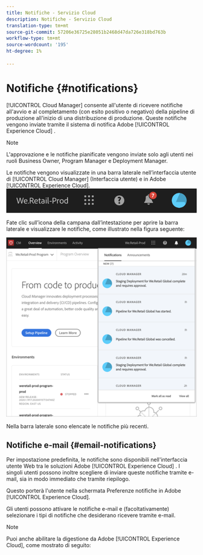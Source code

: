 ```yaml
---
title: Notifiche - Servizio Cloud
description: Notifiche - Servizio Cloud
translation-type: tm+mt
source-git-commit: 57206e36725e28051b2468d47da726e318bd763b
workflow-type: tm+mt
source-wordcount: '195'
ht-degree: 1%

---
```



# Notifiche {#notifications}

[!UICONTROL Cloud Manager] consente all&#39;utente di ricevere notifiche all&#39;avvio e al completamento (con esito positivo o negativo) della pipeline di produzione all&#39;inizio di una distribuzione di produzione. Queste notifiche vengono inviate tramite il sistema di notifica Adobe [!UICONTROL Experience Cloud] .

>[!NOTE]
>
>L&#39;approvazione e le notifiche pianificate vengono inviate solo agli utenti nei ruoli Business Owner, Program Manager e Deployment Manager.

Le notifiche vengono visualizzate in una barra laterale nell’interfaccia utente di [!UICONTROL Cloud Manager] (Interfaccia utente) e in Adobe [!UICONTROL Experience Cloud].
![](assets/notify-1.png)

Fate clic sull’icona della campana dall’intestazione per aprire la barra laterale e visualizzare le notifiche, come illustrato nella figura seguente:

![](assets/notify-2.png)

Nella barra laterale sono elencate le notifiche più recenti.


## Notifiche e-mail {#email-notifications}

Per impostazione predefinita, le notifiche sono disponibili nell&#39;interfaccia utente Web tra le soluzioni Adobe [!UICONTROL Experience Cloud] . I singoli utenti possono inoltre scegliere di inviare queste notifiche tramite e-mail, sia in modo immediato che tramite riepilogo.


Questo porterà l&#39;utente nella schermata Preferenze notifiche in Adobe [!UICONTROL Experience Cloud].

Gli utenti possono attivare le notifiche e-mail e (facoltativamente) selezionare i tipi di notifiche che desiderano ricevere tramite e-mail.

>[!NOTE]
>
>Puoi anche abilitare la digestione da Adobe [!UICONTROL Experience Cloud], come mostrato di seguito:

